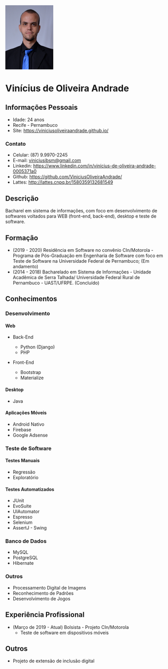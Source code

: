 <img src="img/Profile.png" width="150" height="200" />

# Vinícius de Oliveira Andrade

## Informações Pessoais
- Idade: 24 anos 
- Recife - Pernambuco
- Site: https://viniciusoliveiraandrade.github.io/

### Contato
- Celular: (87) 9.9970-2245
- E-mail: viniciusibsm@gmail.com
- Linkedin: https://www.linkedin.com/in/vinícius-de-oliveira-andrade-0005371a0
- Github: https://github.com/ViniciusOliveiraAndrade/
- Lattes: http://lattes.cnpq.br/1580359132681549


## Descrição
Bacharel em sistema de informações, com foco em desenvolvimento de softwares voltados para WEB (front-end, back-end), desktop e teste de software.

## Formação
- (2019 - 2020) Residência em Software no convênio CIn/Motorola - Programa de Pós-Graduação em Engenharia de Software com foco em Teste de Software na Universidade Federal de Pernambuco;  (Em andamento)
- (2014 - 2018) Bacharelado em Sistema de Informações - Unidade Acadêmica de Serra Talhada/ Universidade Federal Rural de Pernambuco - UAST/UFRPE. (Concluído)

## Conhecimentos

### Desenvolvimento

#### Web

- Back-End
  - Python (Django)
  - PHP

- Front-End
  - Bootstrap
  - Materialize

#### Desktop
- Java

#### Aplicações Móveis
- Android Nativo
- Firebase
- Google Adsense

### Teste de Software

#### Testes Manuais
  - Regressão
  - Exploratório

#### Testes Automatizados
  - JUnit
  - EvoSuite
  - UIAutomator
  - Espresso
  - Selenium
  - AssertJ - Swing

### Banco de Dados
- MySQL
- PostgreSQL
- Hibernate

### Outros
- Processamento Digital de Imagens
- Reconhecimento de Padrões
- Desenvolvimento de Jogos

## Experiência Profissional
- (Março de 2019 - Atual) Bolsista - Projeto CIn/Motorola
  - Teste de software em dispositivos móveis

## Outros
- Projeto de extensão de inclusão digital